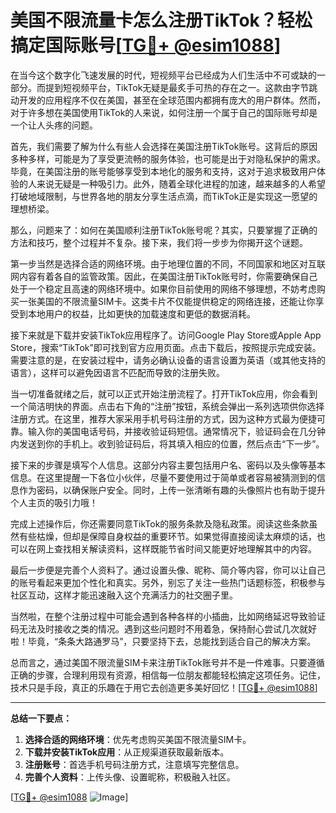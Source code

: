 # 美国不限流量卡怎么注册TikTok？轻松搞定国际账号[[TG💪+ @esim1088](https://t.me/s/esim1088)]

在当今这个数字化飞速发展的时代，短视频平台已经成为人们生活中不可或缺的一部分。而提到短视频平台，TikTok无疑是最炙手可热的存在之一。这款由字节跳动开发的应用程序不仅在美国，甚至在全球范围内都拥有庞大的用户群体。然而，对于许多想在美国使用TikTok的人来说，如何注册一个属于自己的国际账号却是一个让人头疼的问题。

首先，我们需要了解为什么有些人会选择在美国注册TikTok账号。这背后的原因多种多样，可能是为了享受更流畅的服务体验，也可能是出于对隐私保护的需求。毕竟，在美国注册的账号能够享受到本地化的服务和支持，这对于追求极致用户体验的人来说无疑是一种吸引力。此外，随着全球化进程的加速，越来越多的人希望打破地域限制，与世界各地的朋友分享生活点滴，而TikTok正是实现这一愿望的理想桥梁。

那么，问题来了：如何在美国顺利注册TikTok账号呢？其实，只要掌握了正确的方法和技巧，整个过程并不复杂。接下来，我们将一步步为你揭开这个谜题。

第一步当然是选择合适的网络环境。由于地理位置的不同，不同国家和地区对互联网内容有着各自的监管政策。因此，在美国注册TikTok账号时，你需要确保自己处于一个稳定且高速的网络环境中。如果你目前使用的网络不够理想，不妨考虑购买一张美国的不限流量SIM卡。这类卡片不仅能提供稳定的网络连接，还能让你享受到本地用户的权益，比如更快的加载速度和更低的数据消耗。

接下来就是下载并安装TikTok应用程序了。访问Google Play Store或Apple App Store，搜索“TikTok”即可找到官方应用页面。点击下载后，按照提示完成安装。需要注意的是，在安装过程中，请务必确认设备的语言设置为英语（或其他支持的语言），这样可以避免因语言不匹配而导致的注册失败。

当一切准备就绪之后，就可以正式开始注册流程了。打开TikTok应用，你会看到一个简洁明快的界面。点击右下角的“注册”按钮，系统会弹出一系列选项供你选择注册方式。在这里，推荐大家采用手机号码注册的方式，因为这种方式最为便捷可靠。输入你的美国电话号码，并接收验证码短信。通常情况下，验证码会在几分钟内发送到你的手机上。收到验证码后，将其填入相应的位置，然后点击“下一步”。

接下来的步骤是填写个人信息。这部分内容主要包括用户名、密码以及头像等基本信息。在这里提醒一下各位小伙伴，尽量不要使用过于简单或者容易被猜测到的信息作为密码，以确保账户安全。同时，上传一张清晰有趣的头像照片也有助于提升个人主页的吸引力哦！

完成上述操作后，你还需要同意TikTok的服务条款及隐私政策。阅读这些条款虽然有些枯燥，但却是保障自身权益的重要环节。如果觉得直接阅读太麻烦的话，也可以在网上查找相关解读资料，这样既能节省时间又能更好地理解其中的内容。

最后一步便是完善个人资料了。通过设置头像、昵称、简介等内容，你可以让自己的账号看起来更加个性化和真实。另外，别忘了关注一些热门话题标签，积极参与社区互动，这样才能迅速融入这个充满活力的社交圈子里。

当然啦，在整个注册过程中可能会遇到各种各样的小插曲，比如网络延迟导致验证码无法及时接收之类的情况。遇到这些问题时不用着急，保持耐心尝试几次就好啦！毕竟，“条条大路通罗马”，只要坚持下去，总能找到适合自己的解决方案。

总而言之，通过美国不限流量SIM卡来注册TikTok账号并不是一件难事。只要遵循正确的步骤，合理利用现有资源，相信每一位朋友都能轻松搞定这项任务。记住，技术只是手段，真正的乐趣在于用它去创造更多美好回忆！[[TG💪+ @esim1088](https://t.me/s/esim1088)]

---

**总结一下要点：**

1. **选择合适的网络环境**：优先考虑购买美国不限流量SIM卡。
2. **下载并安装TikTok应用**：从正规渠道获取最新版本。
3. **注册账号**：首选手机号码注册方式，注意填写完整信息。
4. **完善个人资料**：上传头像、设置昵称，积极融入社区。

[[TG💪+ @esim1088](https://t.me/s/esim1088) ![Image](https://i.postimg.cc/4NQfJmqS/Snipaste-2025-05-13-00-14-12.png)]